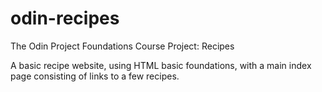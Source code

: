 # odin-recipes

The Odin Project Foundations Course
Project: Recipes

A basic recipe website, using HTML basic foundations, with a main index page consisting of links to a few recipes.
